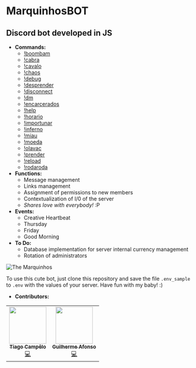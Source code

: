 # MarquinhosBOT
## Discord bot developed in JS

- **Commands:**
	- [!boombam](commands/boombam.js)
	- [!cabra](commands/cabra.js)
	- [!cavalo](commands/cavalo.js)
	- [!chaos](commands/chaos.js)
	- [!debug](commands/debug.js)
	- [!desprender](commands/desprender.js)
	- [!disconnect](commands/disconnect.js)
	- [!dm](commands/dm.js)
	- [!encarcerados](commands/encarcerados.js)
	- [!help](commands/help.js)
	- [!horario](commands/horario.js)
	- [!importunar](commands/importunar.js)
	- [!inferno](commands/inferno.js)
	- [!miau](commands/miau.js)
	- [!moeda](commands/moeda.js)
	- [!olavac](commands/olavac.js)
	- [!prender](commands/prender.js)
	- [!reload](commands/reload.js)
	- [!rodaroda](commands/rodaroda.js)
- **Functions:**
	- Message management
	- Links management
	- Assignment of permissions to new members
	- Contextualization of I/0 of the server
	- *Shares love with everybody!* :P
- **Events:**
	- Creative Heartbeat
	- Thursday
	- Friday
	- Good Morning
- **To Do:**
	- Database implementation for server internal currency management
	- Rotation of administrators
	
![The Marquinhos](https://i.imgur.com/KtfKQ5h.jpg)

To use this cute bot, just clone this repository and save the file ``.env_sample`` to ``.env`` with the values of your server.
Have fun with my baby! :)

- **Contributors:**
<table>
	<tr>
		<td align="center">
			<a href="https://github.com/tiago-ds">
				<img src="https://avatars.githubusercontent.com/u/42779343?v=3?s=100" width="100px;" alt=""/>
				<br />
				<sub>
					<b>Tiago Campêlo</b>
				</sub>
			</a>
			<br />
			<a href="https://github.com/tiago-ds/Public-MarquinhosBOT/commits?author=tiago-ds" title="Code">💻</a>
		</td>
		<td align="center">
			<a href="https://github.com/guilhermeasper">
				<img src="https://avatars.githubusercontent.com/u/18534480?v=3?s=100" width="100px;" alt=""/>
				<br />
				<sub>
					<b>Guilherme Afonso</b>
				</sub>
			</a>
			<br />
			<a href="https://github.com/tiago-ds/Public-MarquinhosBOT/commits?author=guilhermeasper" title="Code">💻</a>
		</td>
	</tr>
</table>
